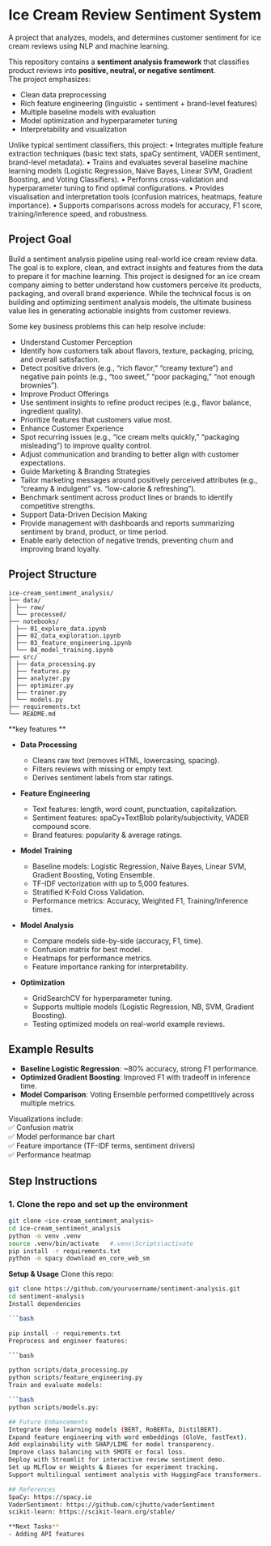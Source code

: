 # Ice Cream Review Sentiment System

A project that analyzes, models, and determines  customer sentiment for ice cream reviews using NLP and machine learning.

This repository contains a **sentiment analysis framework** that classifies product reviews into **positive, neutral, or negative sentiment**.  
The project emphasizes:
- Clean data preprocessing
- Rich feature engineering (linguistic + sentiment + brand-level features)
- Multiple baseline models with evaluation
- Model optimization and hyperparameter tuning
- Interpretability and visualization

Unlike typical sentiment classifiers, this project:
•	Integrates multiple feature extraction techniques (basic text stats, spaCy sentiment, VADER sentiment, brand-level metadata).
•	Trains and evaluates several baseline machine learning models (Logistic Regression, Naive Bayes, Linear SVM, Gradient Boosting, and Voting Classifiers).
•	Performs cross-validation and hyperparameter tuning to find optimal configurations.
•	Provides visualisation and interpretation tools (confusion matrices, heatmaps, feature importance).
•	Supports comparisons across models for accuracy, F1 score, training/inference speed, and robustness.


## Project Goal
Build a sentiment analysis pipeline using real-world ice cream review data. The goal is to explore, clean, and extract insights and features from the data to prepare it for machine learning.
This project is designed for an ice cream company aiming to better understand how customers perceive its products, packaging, and overall brand experience. While the technical focus is on building and optimizing sentiment analysis models, the ultimate business value lies in generating actionable insights from customer reviews.

Some key business problems this can help resolve include:
- Understand Customer Perception
- Identify how customers talk about flavors, texture, packaging, pricing, and overall satisfaction.
- Detect positive drivers (e.g., “rich flavor,” “creamy texture”) and negative pain points (e.g., “too sweet,” “poor packaging,” “not enough brownies”).
- Improve Product Offerings
- Use sentiment insights to refine product recipes (e.g., flavor balance, ingredient quality).
- Prioritize features that customers value most.
- Enhance Customer Experience
- Spot recurring issues (e.g., “ice cream melts quickly,” “packaging misleading”) to improve quality control.
- Adjust communication and branding to better align with customer expectations.
- Guide Marketing & Branding Strategies
- Tailor marketing messages around positively perceived attributes (e.g., “creamy & indulgent” vs. “low-calorie & refreshing”).
- Benchmark sentiment across product lines or brands to identify competitive strengths.
- Support Data-Driven Decision Making
- Provide management with dashboards and reports summarizing sentiment by brand, product, or time period.
- Enable early detection of negative trends, preventing churn and improving brand loyalty.

## Project Structure
```
ice-cream_sentiment_analysis/
├── data/
│ ├── raw/
│ └── processed/
├── notebooks/
│ ├── 01_explore_data.ipynb
│ ├── 02_data_exploration.ipynb
│ ├── 03_feature_engineering.ipynb
│ └── 04_model_training.ipynb
├── src/
│ ├── data_processing.py
│ ├── features.py
│ ├── analyzer.py
│ ├── optimizer.py
│ ├── trainer.py
│ └── models.py
├── requirements.txt
└── README.md
```
**key features **
- **Data Processing**
  - Cleans raw text (removes HTML, lowercasing, spacing).
  - Filters reviews with missing or empty text.
  - Derives sentiment labels from star ratings.

- **Feature Engineering**
  - Text features: length, word count, punctuation, capitalization.
  - Sentiment features: spaCy+TextBlob polarity/subjectivity, VADER compound score.
  - Brand features: popularity & average ratings.

- **Model Training**
  - Baseline models: Logistic Regression, Naive Bayes, Linear SVM, Gradient Boosting, Voting Ensemble.
  - TF-IDF vectorization with up to 5,000 features.
  - Stratified K-Fold Cross Validation.
  - Performance metrics: Accuracy, Weighted F1, Training/Inference times.

- **Model Analysis**
  - Compare models side-by-side (accuracy, F1, time).
  - Confusion matrix for best model.
  - Heatmaps for performance metrics.
  - Feature importance ranking for interpretability.

- **Optimization**
  - GridSearchCV for hyperparameter tuning.
  - Supports multiple models (Logistic Regression, NB, SVM, Gradient Boosting).
  - Testing optimized models on real-world example reviews.
 
## Example Results
- **Baseline Logistic Regression**: ~80% accuracy, strong F1 performance.
- **Optimized Gradient Boosting**: Improved F1 with tradeoff in inference time.
- **Model Comparison**: Voting Ensemble performed competitively across multiple metrics.

Visualizations include:  
✅ Confusion matrix  
✅ Model performance bar chart  
✅ Feature importance (TF-IDF terms, sentiment drivers)  
✅ Performance heatmap  


## Step Instructions


### 1. Clone the repo and set up the environment

```bash
git clone <ice-cream_sentiment_analysis>
cd ice-cream_sentiment_analysis
python -m venv .venv
source .venv/bin/activate   #.venv\Scripts\activate
pip install -r requirements.txt
python -m spacy download en_core_web_sm
```
**Setup & Usage**
Clone this repo:
   ```bash
   git clone https://github.com/yourusername/sentiment-analysis.git
   cd sentiment-analysis
Install dependencies

```bash

pip install -r requirements.txt
Preprocess and engineer features:

```bash

python scripts/data_processing.py
python scripts/feature_engineering.py
Train and evaluate models:

```bash
python scripts/models.py:

## Future Enhancements
Integrate deep learning models (BERT, RoBERTa, DistilBERT).
Expand feature engineering with word embeddings (GloVe, fastText).
Add explainability with SHAP/LIME for model transparency.
Improve class balancing with SMOTE or focal loss.
Deploy with Streamlit for interactive review sentiment demo.
Set up MLflow or Weights & Biases for experiment tracking.
Support multilingual sentiment analysis with HuggingFace transformers.

## References
SpaCy: https://spacy.io
VaderSentiment: https://github.com/cjhutto/vaderSentiment
scikit-learn: https://scikit-learn.org/stable/

**Next Tasks**
- Adding API features



